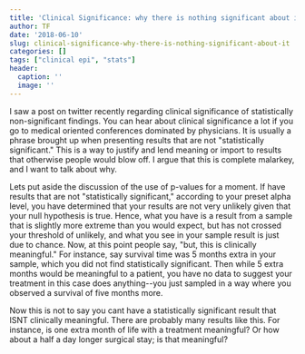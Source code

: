 ```yaml
---
title: 'Clinical Significance: why there is nothing significant about it'
author: TF
date: '2018-06-10'
slug: clinical-significance-why-there-is-nothing-significant-about-it
categories: []
tags: ["clinical epi", "stats"]
header:
  caption: ''
  image: ''
---
```


I saw a post on twitter recently regarding clinical significance of statistically non-significant findings. You can hear about clinical significance a lot if you go to medical oriented conferences dominated by physicians. It is usually a phrase brought up when presenting results that are not "statistically significant." This is a way to justify and lend meaning or import to results that otherwise people would blow off. I argue that this is complete malarkey, and I want to talk about why.

Lets put aside the discussion of the use of p-values for a moment. If have results that are not "statistically significant," according to your  preset alpha level, you have determined that your results are not very unlikely given that your null hypothesis is true. Hence, what you have is a result from a sample that is slightly more extreme than you would expect, but has not crossed your threshold of unlikely, and what you see in your sample result is just due to chance. Now, at this point people say, "but, this is clinically meaningful." For instance, say survival time was 5 months extra in your sample, which you did not find statistically significant. Then while 5 extra months would be meaningful to a patient, you have no data to suggest your treatment in this case does anything--you just sampled in a way where you observed a survival of five months more. 

Now this is not to say you cant have a statistically significant result that ISNT clinically meaningful. There are probably many results like this. For instance, is one extra month of life with a treatment meaningful? Or how about a half a day longer surgical stay; is that meaningful? 